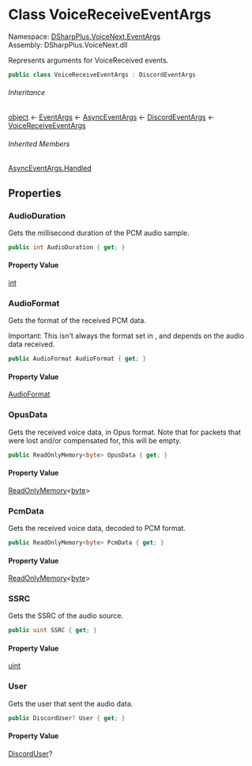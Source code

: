 # Class VoiceReceiveEventArgs

Namespace: [DSharpPlus.VoiceNext.EventArgs](DSharpPlus.VoiceNext.EventArgs.md)  
Assembly: DSharpPlus.VoiceNext.dll

Represents arguments for VoiceReceived events.

```csharp
public class VoiceReceiveEventArgs : DiscordEventArgs
```

###### Inheritance

[object](https://learn.microsoft.com/dotnet/api/system.object) ← 
[EventArgs](https://learn.microsoft.com/dotnet/api/system.eventargs) ← 
[AsyncEventArgs](DSharpPlus.AsyncEvents.AsyncEventArgs.md) ← 
[DiscordEventArgs](DSharpPlus.EventArgs.DiscordEventArgs.md) ← 
[VoiceReceiveEventArgs](DSharpPlus.VoiceNext.EventArgs.VoiceReceiveEventArgs.md)

###### Inherited Members

[AsyncEventArgs.Handled](DSharpPlus.AsyncEvents.AsyncEventArgs.md\#DSharpPlus\_AsyncEvents\_AsyncEventArgs\_Handled)

## Properties

### <a id="DSharpPlus_VoiceNext_EventArgs_VoiceReceiveEventArgs_AudioDuration"></a>AudioDuration

Gets the millisecond duration of the PCM audio sample.

```csharp
public int AudioDuration { get; }
```

#### Property Value

[int](https://learn.microsoft.com/dotnet/api/system.int32)

### <a id="DSharpPlus_VoiceNext_EventArgs_VoiceReceiveEventArgs_AudioFormat"></a>AudioFormat

Gets the format of the received PCM data.
<p>
Important: This isn't always the format set in <xref href="DSharpPlus.VoiceNext.VoiceNextConfiguration.AudioFormat" data-throw-if-not-resolved="false"></xref>, and depends on the audio data received.
</p>

```csharp
public AudioFormat AudioFormat { get; }
```

#### Property Value

[AudioFormat](DSharpPlus.VoiceNext.AudioFormat.md)

### <a id="DSharpPlus_VoiceNext_EventArgs_VoiceReceiveEventArgs_OpusData"></a>OpusData

Gets the received voice data, in Opus format. Note that for packets that were lost and/or compensated for, this will be empty.

```csharp
public ReadOnlyMemory<byte> OpusData { get; }
```

#### Property Value

[ReadOnlyMemory](https://learn.microsoft.com/dotnet/api/system.readonlymemory\-1)<[byte](https://learn.microsoft.com/dotnet/api/system.byte)\>

### <a id="DSharpPlus_VoiceNext_EventArgs_VoiceReceiveEventArgs_PcmData"></a>PcmData

Gets the received voice data, decoded to PCM format.

```csharp
public ReadOnlyMemory<byte> PcmData { get; }
```

#### Property Value

[ReadOnlyMemory](https://learn.microsoft.com/dotnet/api/system.readonlymemory\-1)<[byte](https://learn.microsoft.com/dotnet/api/system.byte)\>

### <a id="DSharpPlus_VoiceNext_EventArgs_VoiceReceiveEventArgs_SSRC"></a>SSRC

Gets the SSRC of the audio source.

```csharp
public uint SSRC { get; }
```

#### Property Value

[uint](https://learn.microsoft.com/dotnet/api/system.uint32)

### <a id="DSharpPlus_VoiceNext_EventArgs_VoiceReceiveEventArgs_User"></a>User

Gets the user that sent the audio data.

```csharp
public DiscordUser? User { get; }
```

#### Property Value

[DiscordUser](DSharpPlus.Entities.DiscordUser.md)?

